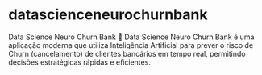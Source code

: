 # datascienceneurochurnbank
Data Science Neuro Churn Bank 🚀  Data Science Neuro Churn Bank é uma aplicação moderna que utiliza Inteligência Artificial para prever o risco de Churn (cancelamento) de clientes bancários em tempo real, permitindo decisões estratégicas rápidas e eficientes.
